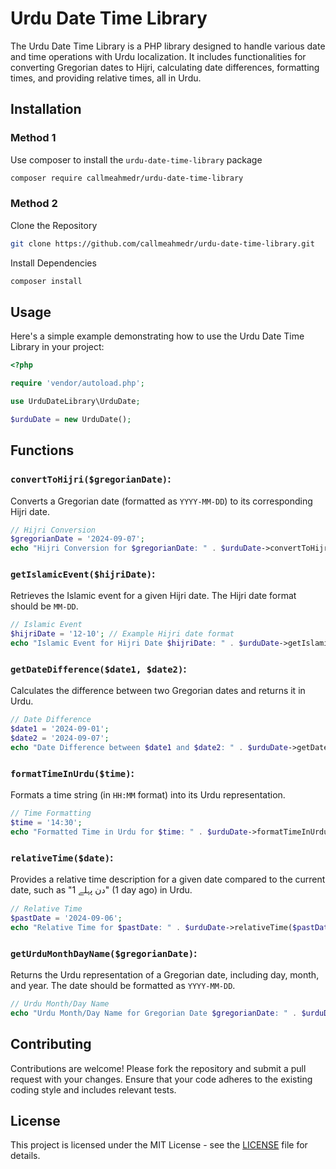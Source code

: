 # Urdu Date Time Library
The Urdu Date Time Library is a PHP library designed to handle various date and time operations with Urdu localization. It includes functionalities for converting Gregorian dates to Hijri, calculating date differences, formatting times, and providing relative times, all in Urdu.

## Installation
### Method 1
Use composer to install the `urdu-date-time-library` package
```bash
composer require callmeahmedr/urdu-date-time-library
```
### Method 2
Clone the Repository
```bash
git clone https://github.com/callmeahmedr/urdu-date-time-library.git
```
Install Dependencies
```bash
composer install
```

## Usage
Here's a simple example demonstrating how to use the Urdu Date Time Library in your project:
```php
<?php

require 'vendor/autoload.php';

use UrduDateLibrary\UrduDate;

$urduDate = new UrduDate();
```

## Functions
### `convertToHijri($gregorianDate)`:
Converts a Gregorian date (formatted as `YYYY-MM-DD`) to its corresponding Hijri date.
```php
// Hijri Conversion
$gregorianDate = '2024-09-07';
echo "Hijri Conversion for $gregorianDate: " . $urduDate->convertToHijri($gregorianDate) . "<br>";
```

### `getIslamicEvent($hijriDate)`:
Retrieves the Islamic event for a given Hijri date. The Hijri date format should be `MM-DD`.
```php
// Islamic Event
$hijriDate = '12-10'; // Example Hijri date format
echo "Islamic Event for Hijri Date $hijriDate: " . $urduDate->getIslamicEvent($hijriDate) . "<br>";
```

### `getDateDifference($date1, $date2)`:
Calculates the difference between two Gregorian dates and returns it in Urdu.
```php
// Date Difference
$date1 = '2024-09-01';
$date2 = '2024-09-07';
echo "Date Difference between $date1 and $date2: " . $urduDate->getDateDifference($date1, $date2) . "<br>";
```

### `formatTimeInUrdu($time)`:
Formats a time string (in `HH:MM` format) into its Urdu representation.
```php
// Time Formatting
$time = '14:30';
echo "Formatted Time in Urdu for $time: " . $urduDate->formatTimeInUrdu($time) . "<br>";
```

### `relativeTime($date)`:
Provides a relative time description for a given date compared to the current date, such as "1 دن پہلے" (1 day ago) in Urdu.
```php
// Relative Time
$pastDate = '2024-09-06';
echo "Relative Time for $pastDate: " . $urduDate->relativeTime($pastDate) . "<br>";
```

### `getUrduMonthDayName($gregorianDate)`:
Returns the Urdu representation of a Gregorian date, including day, month, and year. The date should be formatted as `YYYY-MM-DD`.
```php
// Urdu Month/Day Name
echo "Urdu Month/Day Name for Gregorian Date $gregorianDate: " . $urduDate->getUrduMonthDayName($gregorianDate) . "<br>";
```

## Contributing
Contributions are welcome! Please fork the repository and submit a pull request with your changes. Ensure that your code adheres to the existing coding style and includes relevant tests.

## License
This project is licensed under the MIT License - see the [LICENSE](https://github.com/callmeahmedr/urdu-date-time-library/blob/main/LICENSE) file for details.
